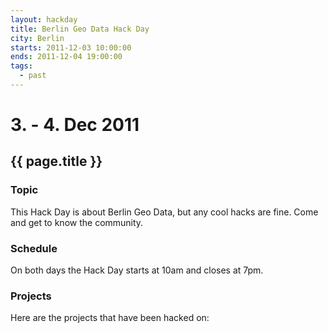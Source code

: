 ```yaml
---
layout: hackday
title: Berlin Geo Data Hack Day
city: Berlin
starts: 2011-12-03 10:00:00
ends: 2011-12-04 19:00:00
tags:
  - past
---
```


# 3. - 4. Dec 2011
## {{ page.title }}

### Topic
This Hack Day is about Berlin Geo Data, but any cool hacks are fine. Come and get to know the community.

### Schedule
On both days the Hack Day starts at 10am and closes at 7pm.

### Projects
Here are the projects that have been hacked on:
